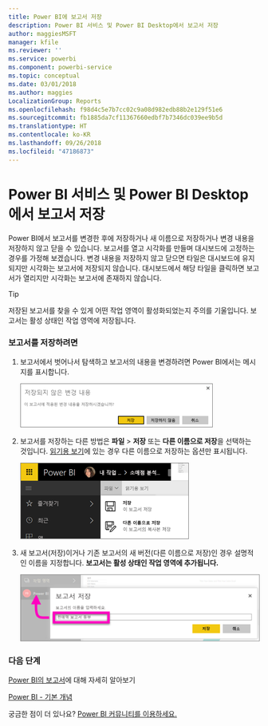 ```yaml
---
title: Power BI에 보고서 저장
description: Power BI 서비스 및 Power BI Desktop에서 보고서 저장
author: maggiesMSFT
manager: kfile
ms.reviewer: ''
ms.service: powerbi
ms.component: powerbi-service
ms.topic: conceptual
ms.date: 03/01/2018
ms.author: maggies
LocalizationGroup: Reports
ms.openlocfilehash: f98d4c5e7b7cc02c9a08d982edb88b2e129f51e6
ms.sourcegitcommit: fb1885da7cf11367660edbf7b7346dc039ee9b5d
ms.translationtype: HT
ms.contentlocale: ko-KR
ms.lasthandoff: 09/26/2018
ms.locfileid: "47186873"
---
```

# <a name="save-a-report-in-power-bi-service-and-power-bi-desktop"></a>Power BI 서비스 및 Power BI Desktop에서 보고서 저장
Power BI에서 보고서를 변경한 후에 저장하거나 새 이름으로 저장하거나 변경 내용을 저장하지 않고 닫을 수 있습니다. 보고서를 열고 시각화를 만들며 대시보드에 고정하는 경우를 가정해 보겠습니다. 변경 내용을 저장하지 않고 닫으면 타일은 대시보드에 유지되지만 시각화는 보고서에 저장되지 않습니다. 대시보드에서 해당 타일을 클릭하면 보고서가 열리지만 시각화는 보고서에 존재하지 않습니다.

> [!TIP]
> 저장된 보고서를 찾을 수 있게 어떤 작업 영역이 활성화되었는지 주의를 기울입니다. 보고서는 활성 상태인 작업 영역에 저장됩니다.
> 
> 

### <a name="to-save-a-report"></a>보고서를 저장하려면
1. 보고서에서 벗어나서 탐색하고 보고서의 내용을 변경하려면 Power BI에서는 메시지를 표시합니다.
   
   ![변경 내용 저장](media/service-report-save/power-bi-unsaved.png)
2. 보고서를 저장하는 다른 방법은 **파일** \> **저장** 또는 **다른 이름으로 저장**을 선택하는 것입니다. [읽기용 보기](consumer/end-user-reading-view.md)에 있는 경우 다른 이름으로 저장하는 옵션만 표시됩니다. 
   
   ![보고서 저장](media/service-report-save/power-bi-save-new.png)
3. 새 보고서(저장)이거나 기존 보고서의 새 버전(다른 이름으로 저장)인 경우 설명적인 이름을 지정합니다.  **보고서는 활성 상태인 작업 영역에 추가됩니다.**
   
    ![보고서 이름 지정](media/service-report-save/power-bi-save-dialog.png)

### <a name="next-steps"></a>다음 단계
[Power BI의 보고서](consumer/end-user-reports.md)에 대해 자세히 알아보기

[Power BI - 기본 개념](consumer/end-user-basic-concepts.md)

궁금한 점이 더 있나요? [Power BI 커뮤니티를 이용하세요.](http://community.powerbi.com/)

